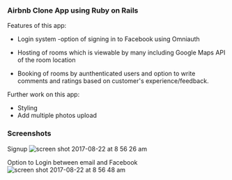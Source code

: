 ### Airbnb Clone App using Ruby on Rails

 Features of this app:
  - Login system 
     -option of signing in to Facebook using Omniauth


  - Hosting of rooms which is viewable by many including Google Maps API of the room location
  - Booking of rooms by aunthenticated users and option to write comments and ratings based 
    on customer's experience/feedback.
  
  Further work on this app:
  - Styling
  - Add multiple photos upload
  
 ### Screenshots
 
Signup
 ![screen shot 2017-08-22 at 8 56 26 am](https://user-images.githubusercontent.com/26729817/29544049-1038e260-8718-11e7-9108-510bbc17b9a7.png)
 
 
 Option to Login between email and Facebook
 ![screen shot 2017-08-22 at 8 56 48 am](https://user-images.githubusercontent.com/26729817/29544086-69a83332-8718-11e7-9daf-24dc369c97a8.png)
 
